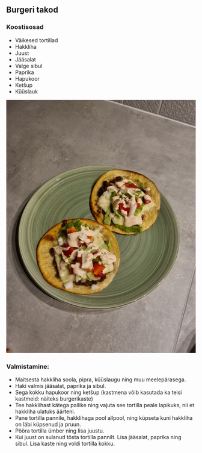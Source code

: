 ## Burgeri takod

### Koostisosad
- Väikesed tortillad
- Hakkliha
- Juust
- Jääsalat
- Valge sibul
- Paprika
- Hapukoor
- Ketšup
- Küüslauk

![Alt text](pildid/Burgeritakod.jpg)

### Valmistamine:
- Maitsesta hakkliha soola, pipra, küüslaugu ning muu meelepärasega.
- Haki valmis jääsalat, paprika ja sibul.
- Sega kokku hapukoor ning ketšup (kastmena võib kasutada ka teisi kastmeid: näiteks burgerikaste)
- Tee hakklihast kätega pallike ning vajuta see tortilla peale lapikuks, nii et hakkliha ulatuks äärteni.
- Pane tortilla pannile, hakklihaga pool allpool, ning küpseta kuni hakkliha on läbi küpsenud ja pruun.
- Pööra tortilla ümber ning lisa juustu.
- Kui juust on sulanud tõsta tortilla pannilt. Lisa jääsalat, paprika ning sibul. Lisa kaste ning voldi tortilla kokku.
